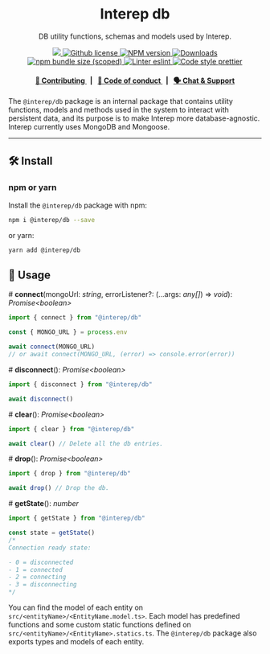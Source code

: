 <p align="center">
    <h1 align="center">
        Interep db
    </h1>
    <p align="center">DB utility functions, schemas and models used by Interep.</p>
</p>

<p align="center">
    <a href="https://github.com/interep-project">
        <img src="https://img.shields.io/badge/project-Interep-blue.svg?style=flat-square">
    </a>
    <a href="https://github.com/interep-project/interep.js/blob/main/LICENSE">
        <img alt="Github license" src="https://img.shields.io/github/license/interep-project/interep.js.svg?style=flat-square">
    </a>
    <a href="https://www.npmjs.com/package/@interep/db">
        <img alt="NPM version" src="https://img.shields.io/npm/v/@interep/db?style=flat-square" />
    </a>
    <a href="https://npmjs.org/package/@interep/db">
        <img alt="Downloads" src="https://img.shields.io/npm/dm/@interep/db.svg?style=flat-square" />
    </a>
    <a href="https://bundlephobia.com/package/@interep/db">
        <img alt="npm bundle size (scoped)" src="https://img.shields.io/bundlephobia/minzip/@interep/db" />
    </a>
    <a href="https://eslint.org/">
        <img alt="Linter eslint" src="https://img.shields.io/badge/linter-eslint-8080f2?style=flat-square&logo=eslint" />
    </a>
    <a href="https://prettier.io/">
        <img alt="Code style prettier" src="https://img.shields.io/badge/code%20style-prettier-f8bc45?style=flat-square&logo=prettier" />
    </a>
</p>

<div align="center">
    <h4>
        <a href="https://docs.interep.link/contributing">
            👥 Contributing
        </a>
        <span>&nbsp;&nbsp;|&nbsp;&nbsp;</span>
        <a href="https://docs.interep.link/code-of-conduct">
            🤝 Code of conduct
        </a>
        <span>&nbsp;&nbsp;|&nbsp;&nbsp;</span>
        <a href="https://t.me/interrep">
            🗣️ Chat &amp; Support
        </a>
    </h4>
</div>

The `@interep/db` package is an internal package that contains utility functions, models and methods used in the system to interact with persistent data, and its purpose is to make Interep more database-agnostic. Interep currently uses MongoDB and Mongoose.

---

## 🛠 Install

### npm or yarn

Install the `@interep/db` package with npm:

```bash
npm i @interep/db --save
```

or yarn:

```bash
yarn add @interep/db
```

## 📜 Usage

\# **connect**(mongoUrl: _string_, errorListener?: (...args: _any[]_) => _void_): _Promise<boolean\>_

```typescript
import { connect } from "@interep/db"

const { MONGO_URL } = process.env

await connect(MONGO_URL)
// or await connect(MONGO_URL, (error) => console.error(error))
```

\# **disconnect**(): _Promise<boolean\>_

```typescript
import { disconnect } from "@interep/db"

await disconnect()
```

\# **clear**(): _Promise<boolean\>_

```typescript
import { clear } from "@interep/db"

await clear() // Delete all the db entries.
```

\# **drop**(): _Promise<boolean\>_

```typescript
import { drop } from "@interep/db"

await drop() // Drop the db.
```

\# **getState**(): _number_

```typescript
import { getState } from "@interep/db"

const state = getState()
/*
Connection ready state:

- 0 = disconnected
- 1 = connected
- 2 = connecting
- 3 = disconnecting
*/
```

You can find the model of each entity on `src/<entityName>/<EntityName.model.ts>`. Each model has predefined functions and some custom static functions defined on `src/<entityName>/<EntityName>.statics.ts`. The `@interep/db` package also exports types and models of each entity.
